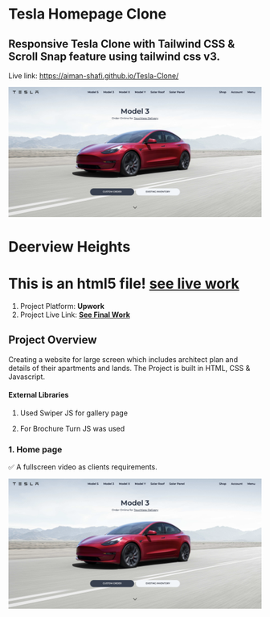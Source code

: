 # Tesla Homepage Clone
## Responsive Tesla Clone with Tailwind CSS &amp; Scroll Snap feature using tailwind css v3.

Live link: https://aiman-shafi.github.io/Tesla-Clone/

![alt text](https://github.com/Aiman-Shafi/Tesla-Clone/blob/main/src/coverpic.png?raw=true)

# Deerview Heights 

# **This is an html5 file! [see live work](https://aiman-shafi.github.io/Tesla-Clone/)**

 1. Project Platform: **Upwork**  
 2. Project Live Link: **[See Final Work](https://aiman-shafi.github.io/Deerview-Project/)**

## Project Overview

Creating a website for large screen which includes architect plan and details of their apartments and lands. The Project is built in HTML, CSS & Javascript. 

#### External Libraries 
 1. Used Swiper JS for gallery page


 2. For Brochure Turn JS was used
 

### 1. Home page 
 ✅ A fullscreen video as clients requirements.
 
 ![enter image description here](https://github.com/Aiman-Shafi/Tesla-Clone/blob/main/src/coverpic.png?raw=true)

 
